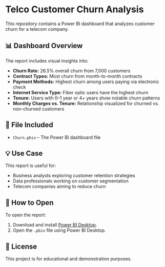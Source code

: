 # Telco Customer Churn Analysis

This repository contains a Power BI dashboard that analyzes customer churn for a telecom company.

## 📊 Dashboard Overview

The report includes visual insights into:

- **Churn Rate:** 26.5% overall churn from 7,000 customers
- **Contract Types:** Most churn from month-to-month contracts
- **Payment Methods:** Highest churn among users paying via electronic check
- **Internet Service Type:** Fiber optic users have the highest churn
- **Tenure:** Users with 0–1 year or 4+ years show notable churn patterns
- **Monthly Charges vs. Tenure:** Relationship visualized for churned vs. non-churned customers

## 📁 File Included

- `Churn.pbix` – The Power BI dashboard file

## 💡 Use Case

This report is useful for:
- Business analysts exploring customer retention strategies
- Data professionals working on customer segmentation
- Telecom companies aiming to reduce churn

## 📌 How to Open

To open the report:
1. Download and install [Power BI Desktop](https://powerbi.microsoft.com/desktop/).
2. Open the `.pbix` file using Power BI Desktop.

## 📝 License

This project is for educational and demonstration purposes.
